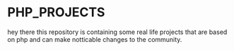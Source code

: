 # PHP_PROJECTS
hey  there this repository is containing some real life projects that are based on php and can make notticable changes to the community.
